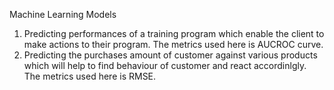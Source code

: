 
Machine Learning Models
1. Predicting performances of a training program which enable the client to make actions to their program. The metrics used here is AUCROC curve.
2. Predicting the purchases amount of customer against various products which will help to find behaviour of customer and react accordinlgly. The metrics used here is RMSE.
